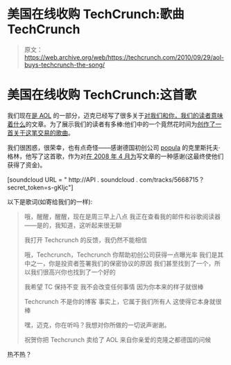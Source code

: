# 美国在线收购 TechCrunch:歌曲 TechCrunch

> 原文：<https://web.archive.org/web/https://techcrunch.com/2010/09/29/aol-buys-techcrunch-the-song/>

# 美国在线收购 TechCrunch:这首歌

我们现在[是 AOL](https://web.archive.org/web/20230203011451/https://techcrunch.com/2010/09/28/tim-armstrong-we-got-techcrunch/) 的一部分，迈克已经写了很多关于[对我们和你，我们的读者意味着什么](https://web.archive.org/web/20230203011451/https://techcrunch.com/2010/09/28/why-we-sold-techcrunch-to-aol-and-where-we-go-from-here/)的文章。为了展示我们的读者有多棒:他们中的一个竟然花时间为[创作了一首关于这笔交易的歌曲](https://web.archive.org/web/20230203011451/http://soundcloud.com/ilovepopula/techcrunch-aol-song)。

我们很困惑，很荣幸，也有点奇怪——感谢德国初创公司 [popula](https://web.archive.org/web/20230203011451/http://www.popula.de/) 的克里斯托夫·格林，他写了这首歌，作为对[在 2008 年 4 月为](https://web.archive.org/web/20230203011451/https://techcrunch.com/2008/04/18/german-startup-nails-pre-launch-marketing-gimmick/)写文章的一种感谢(这最终使他们获得了资金)。

[soundcloud URL = " http://API . soundcloud . com/tracks/5668715？secret_token=s-gKIjc"]

以下是歌词(如寄给我们的一样):

> 哦，醒醒，醒醒，现在是周三早上八点
> 我正在查看我的邮件和谷歌阅读器——是的，我知道，这听起来很无聊
> 
> 我打开 Techcrunch 的反馈，我仍然不能相信
> 
> 哦，Techcrunch，Techcrunch 你帮助初创公司获得一点曝光率
> 我们是其中之一，你是投资者签署我们的保密协议的原因
> 我们甚至找到了一个，所以我们很高兴你也找到了一个好的
> 
> 我希望 TC 保持不变
> 我不会改变任何事情
> 因为你本来的样子就很棒
> 
> Techcrunch 不是你的博客
> 事实上，它属于我们所有人
> 这使得它本身就很棒
> 
> 嘿，迈克，你在听吗？我想对你所做的一切说声谢谢。
> 
> 祝贺你把 Techcrunch 卖给了 AOL
> 来自你亲爱的克隆之都德国的问候

热不热？